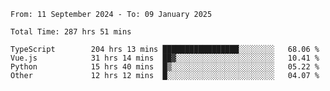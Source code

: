 <!--START_SECTION:waka-->

```abap
From: 11 September 2024 - To: 09 January 2025

Total Time: 287 hrs 51 mins

TypeScript        204 hrs 13 mins █████████████████░░░░░░░░   68.06 %
Vue.js            31 hrs 14 mins  ██▓░░░░░░░░░░░░░░░░░░░░░░   10.41 %
Python            15 hrs 40 mins  █▒░░░░░░░░░░░░░░░░░░░░░░░   05.22 %
Other             12 hrs 12 mins  █░░░░░░░░░░░░░░░░░░░░░░░░   04.07 %
```

<!--END_SECTION:waka-->
